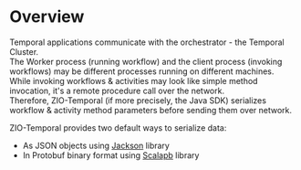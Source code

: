 # Overview
Temporal applications communicate with the orchestrator - the Temporal Cluster.  
The Worker process (running workflow) and the client process (invoking workflows) may be different processes running on different machines.  
While invoking workflows & activities may look like simple method invocation, it's a remote procedure call over the network.  
Therefore, ZIO-Temporal (if more precisely, the Java SDK) serializes workflow & activity method parameters before sending them over network.

ZIO-Temporal provides two default ways to serialize data:
- As JSON objects using [Jackson](https://github.com/FasterXML/jackson-module-scala) library
- In Protobuf binary format using [Scalapb](https://scalapb.github.io/) library

